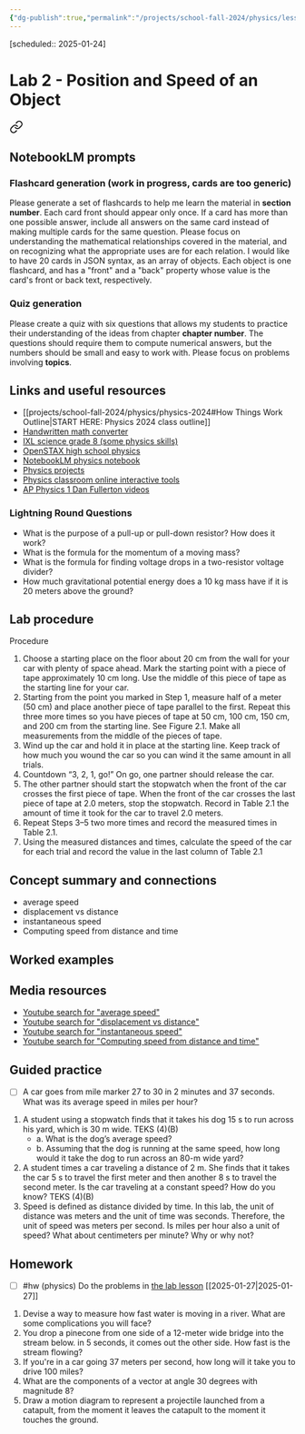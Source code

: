 ```yaml
---
{"dg-publish":true,"permalink":"/projects/school-fall-2024/physics/lessons/lab-2-position-and-speed/"}
---
```



[scheduled:: 2025-01-24] 

#  Lab 2 - Position and Speed of an Object


<div class="transclusion internal-embed is-loaded"><a class="markdown-embed-link" href="/projects/school-fall-2024/physics/physics-2024/#notebook-lm-prompts" aria-label="Open link"><svg xmlns="http://www.w3.org/2000/svg" width="24" height="24" viewBox="0 0 24 24" fill="none" stroke="currentColor" stroke-width="2" stroke-linecap="round" stroke-linejoin="round" class="svg-icon lucide-link"><path d="M10 13a5 5 0 0 0 7.54.54l3-3a5 5 0 0 0-7.07-7.07l-1.72 1.71"></path><path d="M14 11a5 5 0 0 0-7.54-.54l-3 3a5 5 0 0 0 7.07 7.07l1.71-1.71"></path></svg></a><div class="markdown-embed">



## NotebookLM prompts

### Flashcard generation (work in progress, cards are too generic)

Please generate a set of flashcards to help me learn the material in **section number**. Each card front should appear only once. If a card has more than one possible answer, include all answers on the same card instead of making multiple cards for the same question. Please focus on understanding the mathematical relationships covered in the material, and on recognizing what the appropriate uses are for each relation. I would like to have 20 cards in JSON syntax, as an array of objects. Each object is one flashcard, and has a "front" and a "back" property whose value is the card's front or back text, respectively.

### Quiz generation

Please create a quiz with six questions that allows my students to practice their understanding of the ideas from chapter **chapter number**. The questions should require them to compute numerical answers, but the numbers should be small and easy to work with. Please focus on problems involving **topics**.



</div></div>


## Links and useful resources 

- [[projects/school-fall-2024/physics/physics-2024#How Things Work Outline\|START HERE: Physics 2024 class outline]]
- [Handwritten math converter](https://webdemo.myscript.com/views/math/index.html#)
- [IXL science grade 8 (some physics skills)](https://www.ixl.com/science/grade-8)
- [OpenSTAX high school physics](https://openstax.org/books/physics/pages/1-introduction)
- [NotebookLM physics notebook](https://notebooklm.google.com/notebook/94fe29f5-cebb-4621-9e03-d20110b7a978)
- [Physics projects](https://www.sciencebuddies.org/science-fair-projects/science-projects/physics/high-school)
- [Physics classroom online interactive tools](https://www.physicsclassroom.com)
- [AP Physics 1 Dan Fullerton videos](https://www.youtube.com/playlist?list=PLd2HWlWc-MsysWuL9ksneEM8cl5bk3bHH)



### Lightning Round Questions

- What is the purpose of a pull-up or pull-down resistor? How does it work? 
- What is the formula for the momentum of a moving mass? 
- What is the formula for finding voltage drops in a two-resistor voltage divider? 
- How much gravitational potential energy does a 10 kg mass have if it is 20 meters above the ground? 



## Lab procedure

Procedure
1. Choose a starting place on the floor about 20 cm from the wall for your car with plenty of space ahead. Mark the starting point with a piece of tape approximately 10 cm long. Use the middle of this piece of tape as the starting line for your car. 
2. Starting from the point you marked in Step 1, measure half of a meter (50 cm) and place another piece of tape parallel to the first. Repeat this three more times so you have pieces of tape at 50 cm, 100 cm, 150 cm, and 200 cm from the starting line. See Figure 2.1. Make all measurements from the middle of the pieces of tape. 
3. Wind up the car and hold it in place at the starting line. Keep track of how much you wound the car so you can wind it the same amount in all trials. 
4. Countdown “3, 2, 1, go!” On go, one partner should release the car.
5. The other partner should start the stopwatch when the front of the car crosses the first piece of tape. When the front of the car crosses the last piece of tape at 2.0 meters, stop the stopwatch. Record in Table 2.1 the amount of time it took for the car to travel 2.0 meters. 
6. Repeat Steps 3–5 two more times and record the measured times in Table 2.1. 
7. Using the measured distances and times, calculate the speed of the car for each trial and record the value in the last column of Table 2.1

## Concept summary and connections


- average speed 
- displacement vs distance 
- instantaneous speed 
- Computing speed from distance and time 

## Worked examples



## Media resources

- [Youtube search for "average speed"](https://www.youtube.com/results?search_query=average%20speed) 
- [Youtube search for "displacement vs distance"](https://www.youtube.com/results?search_query=displacement%20vs%20distance) 
- [Youtube search for "instantaneous speed"](https://www.youtube.com/results?search_query=instantaneous%20speed) 
- [Youtube search for "Computing speed from distance and time"](https://www.youtube.com/results?search_query=Computing%20speed%20from%20distance%20and%20time) 

## Guided practice


- [ ] A car goes from mile marker 27 to 30 in 2 minutes and 37 seconds. What was its average speed in miles per hour?  

1. A student using a stopwatch finds that it takes his dog 15 s to run across his yard, which is 30 m wide. TEKS (4)(B)
    - a. What is the dog’s average speed?
    - b. Assuming that the dog is running at the same speed, how long would it take the dog to run across an 80-m wide yard?
2. A student times a car traveling a distance of 2 m. She finds that it takes the car 5 s to travel the first meter and then another 8 s to travel the second meter. Is the car traveling at a constant speed? How do you know? TEKS (4)(B)
3. Speed is defined as distance divided by time. In this lab, the unit of distance was meters and the unit of time was seconds. Therefore, the unit of speed was meters per second. Is miles per hour also a unit of speed? What about centimeters per minute? Why or why not?

## Homework

- [ ] #hw (physics) Do the problems in [the lab lesson](https://school.ginosterous.com/projects/school-fall-2024/physics/lessons/lab-2-position-and-speed) [[2025-01-27\|2025-01-27]]

1. Devise a way to measure how fast water is moving in a river. What are some complications you will face? 
2. You drop a pinecone from one side of a 12-meter wide bridge into the stream below. in 5 seconds, it comes out the other side. How fast is the stream flowing?  
3. If you're in a car going 37 meters per second, how long will it take you to drive 100 miles? 
4. What are the components of a vector at angle 30 degrees with magnitude 8?  
5. Draw a motion diagram to represent a projectile launched from a catapult, from the moment it leaves the catapult to the moment it touches the ground.  
